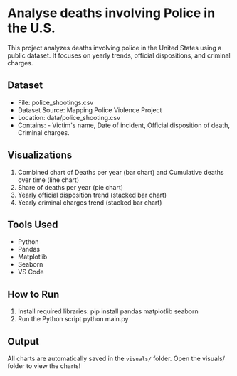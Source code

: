 # Analyse deaths involving Police in the U.S.
This project analyzes deaths involving police in the United States using a public dataset. It focuses on yearly trends, official dispositions, and criminal charges.

## Dataset
- File: police_shootings.csv
- Dataset Source: Mapping Police Violence Project
- Location: data/police_shooting.csv
- Contains: - Victim's name, Date of incident, Official disposition of death, Criminal charges.

## Visualizations
1. Combined chart of Deaths per year (bar chart) and Cumulative deaths over time (line chart)
2. Share of deaths per year (pie chart)
3. Yearly official disposition trend (stacked bar chart)
4. Yearly criminal charges trend (stacked bar chart)

## Tools Used
- Python
- Pandas
- Matplotlib
- Seaborn
- VS Code

## How to Run
1. Install required libraries:
   pip install pandas matplotlib seaborn
2. Run the Python script
   python main.py

## Output
All charts are automatically saved in the `visuals/` folder.
Open the visuals/ folder to view the charts!